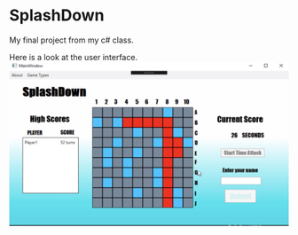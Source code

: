 # SplashDown

My final project from my c# class.

Here is a look at the user interface.
![Splashdown](SplashDownScrnShot.png)

